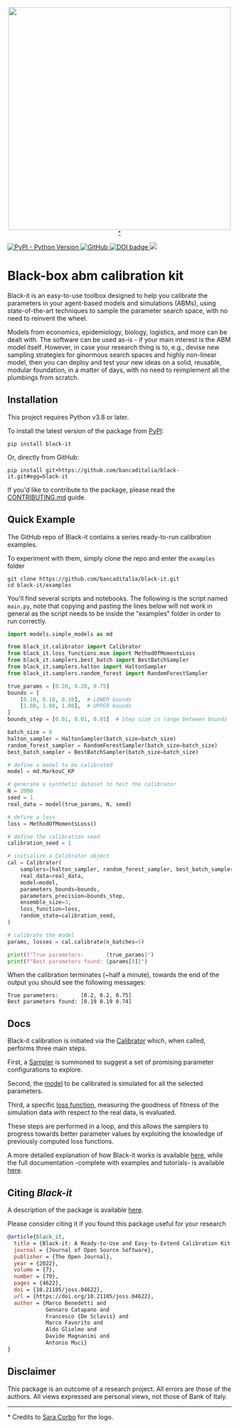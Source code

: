 
<p align="center">
<img src="https://raw.githubusercontent.com/bancaditalia/black-it/main/docs/logo/logo_1024.png" width="500">
<sup><a href="#footnote-1">*</a></sup>
</p>

<a href="https://pypi.org/project/black-it">
    <img alt="PyPI - Python Version" src="https://img.shields.io/pypi/pyversions/black-it" />
</a>

<a href="https://github.com/bancaditalia/black-it/blob/main/LICENSE">
    <img alt="GitHub" src="https://img.shields.io/github/license/bancaditalia/black-it">
</a>

<a style="border-width:0" href="https://doi.org/10.21105/joss.04622">
  <img src="https://joss.theoj.org/papers/10.21105/joss.04622/status.svg" alt="DOI badge" >
</a>

<a href="https://codecov.io/gh/bancaditalia/black-it">
  <img src="https://codecov.io/gh/bancaditalia/black-it/branch/main/graph/badge.svg" />
</a>

# Black-box abm calibration kit

Black-it is an easy-to-use toolbox designed to help you calibrate the parameters
in your agent-based models and simulations (ABMs), using state-of-the-art
techniques to sample the parameter search space, with no need to reinvent the
wheel.

Models from economics, epidemiology, biology, logistics, and more can be dealt
with. The software can be used as-is - if your main interest is the ABM model
itself. However, in case your research thing is to, e.g., devise new sampling
strategies for ginormous search spaces and highly non-linear model, then you can
deploy and test your new ideas on a solid, reusable, modular foundation, in a
matter of days, with no need to reimplement all the plumbings from scratch.

## Installation

This project requires Python v3.8 or later.

To install the latest version of the package from [PyPI](https://pypi.org/project/black-it/):
```
pip install black-it
```

Or, directly from GitHub:

```
pip install git+https://github.com/bancaditalia/black-it.git#egg=black-it
```

If you'd like to contribute to the package, please read the [CONTRIBUTING.md](./CONTRIBUTING.md) guide.

## Quick Example

The GitHub repo of Black-it contains a series ready-to-run calibration examples.

To experiment with them, simply clone the repo and enter the `examples` folder

```
git clone https://github.com/bancaditalia/black-it.git
cd black-it/examples
```

You'll find several scripts and notebooks. The following is the script named `main.py`, note that copying and pasting 
the lines below will not work in general as the script needs to be inside the "examples" folder in order to run correctly. 

```python
import models.simple_models as md

from black_it.calibrator import Calibrator
from black_it.loss_functions.msm import MethodOfMomentsLoss
from black_it.samplers.best_batch import BestBatchSampler
from black_it.samplers.halton import HaltonSampler
from black_it.samplers.random_forest import RandomForestSampler

true_params = [0.20, 0.20, 0.75]
bounds = [
    [0.10, 0.10, 0.10],  # LOWER bounds
    [1.00, 1.00, 1.00],  # UPPER bounds
]
bounds_step = [0.01, 0.01, 0.01]  # Step size in range between bounds

batch_size = 8
halton_sampler = HaltonSampler(batch_size=batch_size)
random_forest_sampler = RandomForestSampler(batch_size=batch_size)
best_batch_sampler = BestBatchSampler(batch_size=batch_size)

# define a model to be calibrated
model = md.MarkovC_KP

# generate a synthetic dataset to test the calibrator
N = 2000
seed = 1
real_data = model(true_params, N, seed)

# define a loss
loss = MethodOfMomentsLoss()

# define the calibration seed
calibration_seed = 1

# initialize a Calibrator object
cal = Calibrator(
    samplers=[halton_sampler, random_forest_sampler, best_batch_sampler],
    real_data=real_data,
    model=model,
    parameters_bounds=bounds,
    parameters_precision=bounds_step,
    ensemble_size=3,
    loss_function=loss,
    random_state=calibration_seed,
)

# calibrate the model
params, losses = cal.calibrate(n_batches=5)

print(f"True parameters:       {true_params}")
print(f"Best parameters found: {params[0]}")
```

When the calibration terminates (~half a minute), towards the end  of the output
you should see the following messages:
```
True parameters:       [0.2, 0.2, 0.75]
Best parameters found: [0.19 0.19 0.74]
```

## Docs

Black-it calibration is initiated via the [Calibrator](https://bancaditalia.github.io/black-it/calibrator/) which,
when called, performs three main steps.

First, a [Sampler](https://bancaditalia.github.io/black-it/samplers/) is summoned to suggest a set of promising 
parameter configurations to explore.

Second, the [model](https://bancaditalia.github.io/black-it/simulator_interface/) to be calibrated is simulated for 
all the selected parameters.

Third, a specific [loss function](https://bancaditalia.github.io/black-it/losses/), measuring the goodness of fitness 
of the simulation data with respect to the real data, is evaluated.

These steps are performed in a loop, and this allows the samplers to progress towards better parameter values 
by exploiting the knowledge of previously computed loss functions.

A more detailed explanation of how Black-it works is available 
[here](https://bancaditalia.github.io/black-it/description/), while the full documentation -complete with examples 
and tutorials- is available [here](https://bancaditalia.github.io/black-it/). 

## Citing *Black-it*

A description of the package is available [here](https://joss.theoj.org/papers/10.21105/joss.04622).

Please consider citing it if you found this package useful for your research

```bib
@article{black_it, 
  title = {Black-it: A Ready-to-Use and Easy-to-Extend Calibration Kit for Agent-based Models}, 
  journal = {Journal of Open Source Software},
  publisher = {The Open Journal}, 
  year = {2022}, 
  volume = {7}, 
  number = {79}, 
  pages = {4622}, 
  doi = {10.21105/joss.04622}, 
  url = {https://doi.org/10.21105/joss.04622}, 
  author = {Marco Benedetti and 
            Gennaro Catapano and 
            Francesco {De Sclavis} and 
            Marco Favorito and 
            Aldo Glielmo and 
            Davide Magnanimi and 
            Antonio Muci} 
}
```

## Disclaimer

This package is an outcome of a research project. All errors are those of the authors. All views expressed are personal views, not those of Bank of Italy.

---

<p id="footnote-1">
* Credits to <a href="https://www.bankit.art/people/sara-corbo">Sara Corbo</a> for the logo.
</p>
